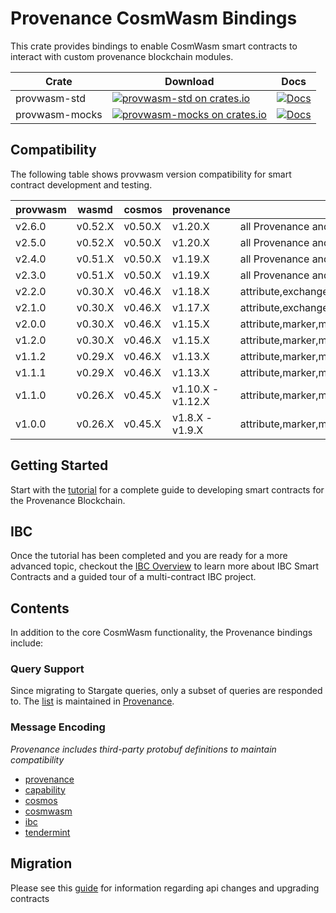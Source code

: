 # Provenance CosmWasm Bindings

This crate provides bindings to enable CosmWasm smart contracts to interact with custom provenance
blockchain modules.

| Crate          | Download                                                                                                                      | Docs                                                                                |
|----------------|-------------------------------------------------------------------------------------------------------------------------------|-------------------------------------------------------------------------------------|
| provwasm-std   | [![provwasm-std on crates.io](https://img.shields.io/crates/v/provwasm-std.svg)](https://crates.io/crates/provwasm-std)       | [![Docs](https://docs.rs/provwasm-std/badge.svg)](https://docs.rs/provwasm-std)     |
| provwasm-mocks | [![provwasm-mocks on crates.io](https://img.shields.io/crates/v/provwasm-mocks.svg)](https://crates.io/crates/provwasm-mocks) | [![Docs](https://docs.rs/provwasm-mocks/badge.svg)](https://docs.rs/provwasm-mocks) |

## Compatibility

The following table shows provwasm version compatibility for smart contract development and testing.

| provwasm | wasmd   | cosmos  | provenance        | module support                                                      |
|----------|---------|---------|-------------------|---------------------------------------------------------------------|
| v2.6.0   | v0.52.X | v0.50.X | v1.20.X           | all Provenance and third-party                                      |
| v2.5.0   | v0.52.X | v0.50.X | v1.20.X           | all Provenance and third-party                                      |
| v2.4.0   | v0.51.X | v0.50.X | v1.19.X           | all Provenance and third-party                                      |
| v2.3.0   | v0.51.X | v0.50.X | v1.19.X           | all Provenance and most built-in third-party                        |
| v2.2.0   | v0.30.X | v0.46.X | v1.18.X           | attribute,exchange,hold,marker,metadata,msgfees,name,reward,trigger |
| v2.1.0   | v0.30.X | v0.46.X | v1.17.X           | attribute,exchange,hold,marker,metadata,msgfees,name,reward,trigger |
| v2.0.0   | v0.30.X | v0.46.X | v1.15.X           | attribute,marker,metadata,msgfees,name,reward                       |
| v1.2.0   | v0.30.X | v0.46.X | v1.15.X           | attribute,marker,metadata,msgfees,name                              |
| v1.1.2   | v0.29.X | v0.46.X | v1.13.X           | attribute,marker,metadata,msgfees,name                              |
| v1.1.1   | v0.29.X | v0.46.X | v1.13.X           | attribute,marker,metadata,msgfees,name                              |
| v1.1.0   | v0.26.X | v0.45.X | v1.10.X - v1.12.X | attribute,marker,metadata,msgfees,name                              |
| v1.0.0   | v0.26.X | v0.45.X | v1.8.X - v1.9.X   | attribute,marker,metadata,name                                      |

## Getting Started

Start with the [tutorial](docs/tutorial/01-overview.md) for a complete guide to developing smart
contracts for the Provenance Blockchain.

## IBC

Once the tutorial has been completed and you are ready for a more advanced topic, checkout the
[IBC Overview](contracts/ibc/README.md) to learn more about IBC Smart Contracts and a guided tour of a multi-contract
IBC project.

## Contents

In addition to the core CosmWasm functionality, the Provenance bindings include:

### Query Support

Since migrating to Stargate queries, only a subset of queries are responded to.
The [list](https://github.com/provenance-io/provenance/blob/7d6c507cab780bb6f0bdeef1e895c870cf4c7465/internal/provwasm/stargate_whitelist.go#L56)
is maintained
in [Provenance](https://github.com/provenance-io/provenance/).

### Message Encoding

_Provenance includes third-party protobuf definitions to maintain compatibility_

- [provenance](packages/provwasm-std/src/types/provenance)
- [capability](packages/provwasm-std/src/types/capability)
- [cosmos](packages/provwasm-std/src/types/cosmos)
- [cosmwasm](packages/provwasm-std/src/types/cosmwasm)
- [ibc](packages/provwasm-std/src/types/ibc)
- [tendermint](packages/provwasm-std/src/types/tendermint)

## Migration

Please see this [guide](./MIGRATION.md) for information regarding api changes and upgrading contracts
